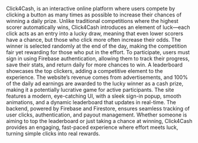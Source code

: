 Click4Cash, is an interactive online platform where users compete by clicking a button as many times as possible to increase their chances of winning a daily prize. Unlike traditional competitions where the highest scorer automatically wins, Click4Cash introduces an element of luck—each click acts as an entry into a lucky draw, meaning that even lower scorers have a chance, but those who click more often increase their odds. The winner is selected randomly at the end of the day, making the competition fair yet rewarding for those who put in the effort. To participate, users must sign in using Firebase authentication, allowing them to track their progress, save their stats, and return daily for more chances to win. A leaderboard showcases the top clickers, adding a competitive element to the experience. The website’s revenue comes from advertisements, and 100% of the daily ad earnings are awarded to the lucky winner as a cash prize, making it a potentially lucrative game for active participants. The site features a modern, eye-catching UI, with a sleek sign-in popup, smooth animations, and a dynamic leaderboard that updates in real-time. The backend, powered by Firebase and Firestore, ensures seamless tracking of user clicks, authentication, and payout management. Whether someone is aiming to top the leaderboard or just taking a chance at winning, Click4Cash provides an engaging, fast-paced experience where effort meets luck, turning simple clicks into real rewards.
